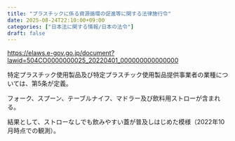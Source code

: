 ```yaml
---
title: "プラスチックに係る資源循環の促進等に関する法律施行令"
date: 2025-08-24T22:10:00+09:00
categories: ["日本法に関する情報/日本の法令"]
draft: false
---
```


https://elaws.e-gov.go.jp/document?lawid=504CO0000000025_20220401_000000000000000

特定プラスチック使用製品及び特定プラスチック使用製品提供事業者の業種については、第5条が定義。

フォーク、スプーン、テーブルナイフ、マドラー及び飲料用ストローが含まれる。

結果として、ストローなしでも飲みやすい蓋が普及しはじめた模様（2022年10月時点での観測）。
